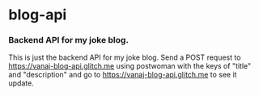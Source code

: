 # blog-api
### Backend API for my joke blog.

This is just the backend API for my joke blog. Send a POST request to https://vanaj-blog-api.glitch.me using postwoman with the keys of "title" and "description" and go to https://vanaj-blog-api.glitch.me to see it update.
